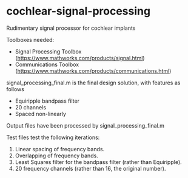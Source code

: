 # cochlear-signal-processing
Rudimentary signal processor for cochlear implants

Toolboxes needed:
- Signal Processing Toolbox (https://www.mathworks.com/products/signal.html)
- Communications Toolbox (https://www.mathworks.com/products/communications.html)

signal_processing_final.m is the final design solution, with features as follows
- Equiripple bandpass filter
- 20 channels
- Spaced non-linearly

Output files have been processed by signal_processing_final.m

Test files test the following iterations:
1. Linear spacing of frequency bands.
2. Overlapping of frequency bands.
3. Least Squares filter for the bandpass filter (rather than Equiripple).
5. 20 frequency channels (rather than 16, the original number).

